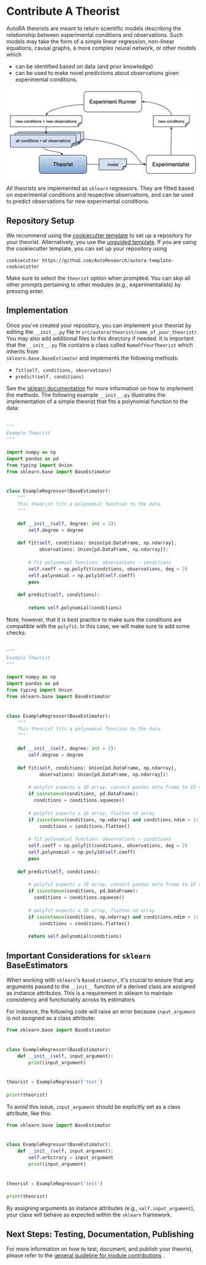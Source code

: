 # Contribute A Theorist

AutoRA theorists are meant to return scientific models describing the relationship between experimental conditions
and observations. Such models may take the form of a simple linear regression, non-linear equations, causal graphs, 
a more complex neural network, or other models which

- can be identified based on data (and prior knowledge)
- can be used to make novel predictions about observations given experimental conditions.

![Theorist Module](../../img/theorist.png)

All theorists are implemented as `sklearn` regressors. They are fitted based on experimental conditions and respective
observations, and can be used to predict observations for new experimental conditions.

## Repository Setup

We recommend using the [cookiecutter template](https://github.com/AutoResearch/autora-template-cookiecutter) to set up
a repository for your theorist. Alternatively, you use the 
[unguided template](https://github.com/AutoResearch/autora-template). If you are using the cookiecutter template, you can set up your repository using

```shell
cookiecutter https://github.com/AutoResearch/autora-template-cookiecutter
```

Make sure to select the `theorist` option when prompted. You can skip all other prompts pertaining to other modules 
(e.g., experimentalists) by pressing enter.

## Implementation

Once you've created your repository, you can implement your theorist by editing the `__init__.py` 
file in 
``src/autora/theorist/name_of_your_theorist/``. You may also add additional files to this directory if needed. 
It is important that the `__init__.py` file contains a class called `NameOfYourTheorist` which 
inherits from  
`sklearn.base.BaseEstimator` and implements the following methods:

- `fit(self, conditions, observations)`
- `predict(self, conditions)`

See the [sklearn documentation](https://scikit-learn.org/stable/developers/develop.html) for more information on 
how to implement the methods. The following example ``__init__.py`` illustrates the implementation 
of a simple theorist
that fits a polynomial function to the data:

```python 

"""
Example Theorist
"""

import numpy as np
import pandas as pd
from typing import Union
from sklearn.base import BaseEstimator


class ExampleRegressor(BaseEstimator):
    """
    This theorist fits a polynomial function to the data.
    """

    def __init__(self, degree: int = 2):
        self.degree = degree

    def fit(self, conditions: Union[pd.DataFrame, np.ndarray],
            observations: Union[pd.DataFrame, np.ndarray]):

        # fit polynomial function: observations ~ conditions 
        self.coeff = np.polyfit(conditions, observations, deg = 2)
        self.polynomial = np.poly1d(self.coeff)
        pass

    def predict(self, conditions):
            
        return self.polynomial(conditions)
```

Note, however, that it is best practice to make sure the conditions are compatible with the `polyfit`. In this case, we will make sure to add some checks:

```python 

"""
Example Theorist
"""

import numpy as np
import pandas as pd
from typing import Union
from sklearn.base import BaseEstimator


class ExampleRegressor(BaseEstimator):
    """
    This theorist fits a polynomial function to the data.
    """

    def __init__(self, degree: int = 2):
        self.degree = degree

    def fit(self, conditions: Union[pd.DataFrame, np.ndarray],
            observations: Union[pd.DataFrame, np.ndarray]):
    
        # polyfit expects a 1D array, convert pandas data frame to 1D vector
        if isinstance(conditions, pd.DataFrame):
          conditions = conditions.squeeze()
        
        # polyfit expects a 1D array, flatten nd array
        if isinstance(conditions, np.ndarray) and conditions.ndim > 1:
            conditions = conditions.flatten()

        # fit polynomial function: observations ~ conditions 
        self.coeff = np.polyfit(conditions, observations, deg = 2)
        self.polynomial = np.poly1d(self.coeff)
        pass

    def predict(self, conditions):
        
        # polyfit expects a 1D array, convert pandas data frame to 1D vector
        if isinstance(conditions, pd.DataFrame):
          conditions = conditions.squeeze()
        
        # polyfit expects a 1D array, flatten nd array
        if isinstance(conditions, np.ndarray) and conditions.ndim > 1:
            conditions = conditions.flatten()
            
        return self.polynomial(conditions)
```

## Important Considerations for `sklearn` BaseEstimators

When working with `sklearn`'s `BaseEstimator`, it's crucial to ensure that any arguments passed to the `__init__` function of a derived class are assigned as instance attributes. This is a requirement in sklearn to maintain consistency and functionality across its estimators. 

For instance, the following code will raise an error because `input_argument` is not assigned as a class attribute:

```python
from sklearn.base import BaseEstimator


class ExampleRegressor(BaseEstimator):
    def __init__(self, input_argument):
        print(input_argument)


theorist = ExampleRegressor('test')

print(theorist)
```
To avoid this issue, `input_argument` should be explicitly set as a class attribute, like this:

```python
from sklearn.base import BaseEstimator


class ExampleRegressor(BaseEstimator):
    def __init__(self, input_argument):
        self.arbitrary = input_argument
        print(input_argument)


theorist = ExampleRegressor('test')

print(theorist)
```

By assigning arguments as instance attributes (e.g., `self.input_argument`), your class will behave as expected within the `sklearn` framework.

## Next Steps: Testing, Documentation, Publishing

For more information on how to test, document, and publish your theorist, please refer to the 
[general guideline for module contributions](index.md) . 
